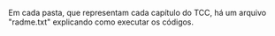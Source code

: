 Em cada pasta, que representam cada capítulo do TCC, há um arquivo "radme.txt" explicando como executar os códigos.
